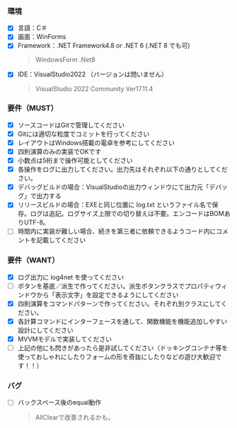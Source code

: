 ﻿### 環境
- [x] 言語：C＃
- [x] 画面：WinForms
- [x] Framework：.NET Framework4.8 or .NET 6 (.NET 8 でも可)
    > WindowsForm .Net8
- [x] IDE：VisualStudio2022 （バージョンは問いません）
    > VisualStudio 2022 Community Ver17.11.4

### 要件（MUST）
- [x] ソースコードはGitで管理してください
- [x] Gitには適切な粒度でコミットを行ってください
- [x] レイアウトはWindows搭載の電卓を参考にしてください
- [x] 四則演算のみの実装でOKです
- [x] 小数点は5桁まで操作可能としてください
- [x] 各操作をログに出力してください。出力先はそれぞれ以下の通りとしてください。
- [x] デバッグビルドの場合：VisualStudioの出力ウィンドウにて出力元「デバッグ」で出力する
- [x] リリースビルドの場合：EXEと同じ位置に log.txt というファイル名で保存。ログは追記。ログサイズ上限での切り替えは不要。エンコードはBOMありUTF-8。
- [ ] 時間内に実装が難しい場合、続きを第三者に依頼できるようコード内にコメントを記載してください

### 要件（WANT）
- [x] ログ出力に log4net を使ってください
- [ ] ボタンを基底／派生で作ってください。派生ボタンクラスでプロパティウィンドウから「表示文字」を設定できるようにしてください
- [x] 四則演算をコマンドパターンで作ってください。それぞれ別クラスにしてください。
- [x] 各計算コマンドにインターフェースを通して、関数機能を機能追加しやすい設計にしてください
- [x] MVVMモデルで実装してください
- [ ] 上記の他にも閃きがあったら是非試してください（ドッキングコンテナ等を使っておしゃれにしたりフォームの形を奇抜にしたりなどの遊び大歓迎です！！）

### バグ
- [ ] バックスペース後のequal動作
    > AllClearで改善されるかも。
